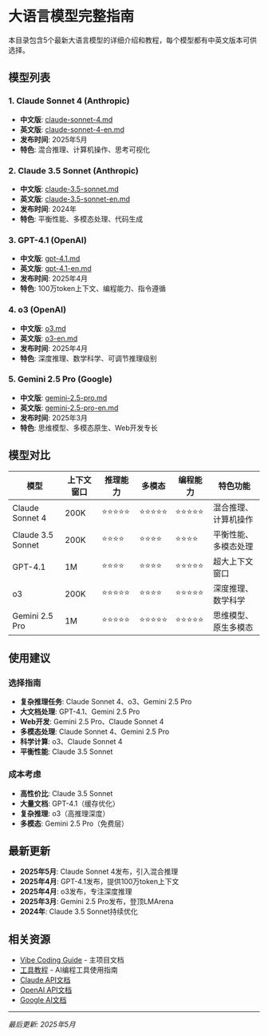 # 大语言模型完整指南

本目录包含5个最新大语言模型的详细介绍和教程，每个模型都有中英文版本可供选择。

## 模型列表

### 1. Claude Sonnet 4 (Anthropic)
- **中文版**: [claude-sonnet-4.md](./claude-sonnet-4.md)
- **英文版**: [claude-sonnet-4-en.md](./claude-sonnet-4-en.md)
- **发布时间**: 2025年5月
- **特色**: 混合推理、计算机操作、思考可视化

### 2. Claude 3.5 Sonnet (Anthropic)
- **中文版**: [claude-3.5-sonnet.md](./claude-3.5-sonnet.md)
- **英文版**: [claude-3.5-sonnet-en.md](./claude-3.5-sonnet-en.md)
- **发布时间**: 2024年
- **特色**: 平衡性能、多模态处理、代码生成

### 3. GPT-4.1 (OpenAI)
- **中文版**: [gpt-4.1.md](./gpt-4.1.md)
- **英文版**: [gpt-4.1-en.md](./gpt-4.1-en.md)
- **发布时间**: 2025年4月
- **特色**: 100万token上下文、编程能力、指令遵循

### 4. o3 (OpenAI)
- **中文版**: [o3.md](./o3.md)
- **英文版**: [o3-en.md](./o3-en.md)
- **发布时间**: 2025年4月
- **特色**: 深度推理、数学科学、可调节推理级别

### 5. Gemini 2.5 Pro (Google)
- **中文版**: [gemini-2.5-pro.md](./gemini-2.5-pro.md)
- **英文版**: [gemini-2.5-pro-en.md](./gemini-2.5-pro-en.md)
- **发布时间**: 2025年3月
- **特色**: 思维模型、多模态原生、Web开发专长

## 模型对比

| 模型 | 上下文窗口 | 推理能力 | 多模态 | 编程能力 | 特色功能 |
|------|-----------|----------|---------|----------|----------|
| Claude Sonnet 4 | 200K | ⭐⭐⭐⭐⭐ | ⭐⭐⭐⭐⭐ | ⭐⭐⭐⭐⭐ | 混合推理、计算机操作 |
| Claude 3.5 Sonnet | 200K | ⭐⭐⭐⭐ | ⭐⭐⭐⭐ | ⭐⭐⭐⭐ | 平衡性能、多模态处理 |
| GPT-4.1 | 1M | ⭐⭐⭐⭐ | ⭐⭐⭐⭐ | ⭐⭐⭐⭐⭐ | 超大上下文窗口 |
| o3 | 200K | ⭐⭐⭐⭐⭐ | ⭐⭐⭐⭐ | ⭐⭐⭐⭐⭐ | 深度推理、数学科学 |
| Gemini 2.5 Pro | 1M | ⭐⭐⭐⭐⭐ | ⭐⭐⭐⭐⭐ | ⭐⭐⭐⭐⭐ | 思维模型、原生多模态 |

## 使用建议

### 选择指南
- **复杂推理任务**: Claude Sonnet 4、o3、Gemini 2.5 Pro
- **大文档处理**: GPT-4.1、Gemini 2.5 Pro
- **Web开发**: Gemini 2.5 Pro、Claude Sonnet 4
- **多模态处理**: Claude Sonnet 4、Gemini 2.5 Pro
- **科学计算**: o3、Claude Sonnet 4
- **平衡性能**: Claude 3.5 Sonnet

### 成本考虑
- **高性价比**: Claude 3.5 Sonnet
- **大量文档**: GPT-4.1（缓存优化）
- **复杂推理**: o3（高推理深度）
- **多模态**: Gemini 2.5 Pro（免费层）

## 最新更新

- **2025年5月**: Claude Sonnet 4发布，引入混合推理
- **2025年4月**: GPT-4.1发布，提供100万token上下文
- **2025年4月**: o3发布，专注深度推理
- **2025年3月**: Gemini 2.5 Pro发布，登顶LMArena
- **2024年**: Claude 3.5 Sonnet持续优化

## 相关资源

- [Vibe Coding Guide](../README.md) - 主项目文档
- [工具教程](../tools/) - AI编程工具使用指南
- [Claude API文档](https://docs.anthropic.com/)
- [OpenAI API文档](https://platform.openai.com/docs)
- [Google AI文档](https://ai.google.dev/)

---

*最后更新: 2025年5月* 